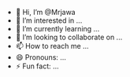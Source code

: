 - 👋 Hi, I’m @Mrjawa
- 👀 I’m interested in ...
- 🌱 I’m currently learning ...
- 💞️ I’m looking to collaborate on ...
- 📫 How to reach me ...
- 😄 Pronouns: ...
- ⚡ Fun fact: ...

<!---
Mrjawa/Mrjawa is a ✨ special ✨ repository because its `README.md` (this file) appears on your GitHub profile.
You can click the Preview link to take a look at your changes.
--->
